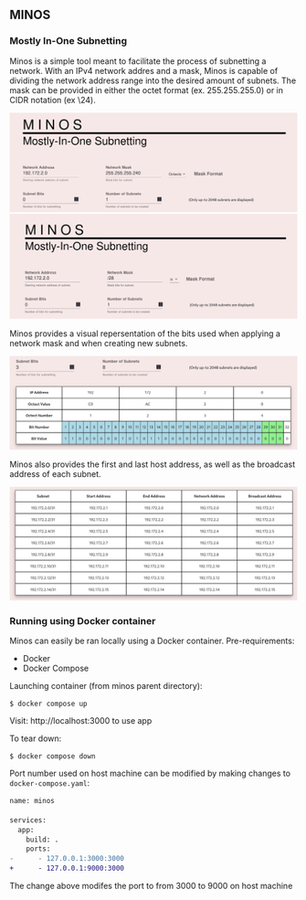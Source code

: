 ## MINOS
### Mostly In-One Subnetting
Minos is a simple tool meant to facilitate the process of subnetting a network. 
With an IPv4 network addres and a mask, Minos is capable of dividing the network 
address range into the desired amount of subnets. The mask can be provided in either the
octet format (ex. 255.255.255.0) or in CIDR notation (ex \24).

![image info](./images/mask_octect_format.jpg)
![images info](./images/mask_cidr_format.jpg)

Minos provides a visual repersentation of the bits used when applying a network mask 
and when creating new subnets. 

![images info](./images/minos_bit_table.jpg)

Minos also provides the first and last host address, as well as the broadcast address of each subnet.

![images info](./images/minos_subnet_table.jpg)

### Running using Docker container
Minos can easily be ran locally using a Docker container.
Pre-requirements:
* Docker
* Docker Compose

Launching container (from minos parent directory):
```
$ docker compose up
```
Visit: http://localhost:3000 to use app

To tear down:
```
$ docker compose down
```
Port number used on host machine can be modified by making changes to `docker-compose.yaml`:
```diff
name: minos

services:
  app:
    build: .
    ports:
-      - 127.0.0.1:3000:3000
+      - 127.0.0.1:9000:3000

```
The change above modifes the port to from 3000 to 9000 on host machine

